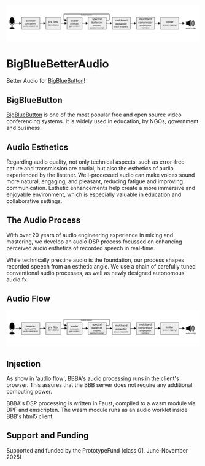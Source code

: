 ![Audio Flow Diagram](documentation/pics/BBBA_signalFlow_01.jpg)

# BigBlueBetterAudio
Better Audio for [BigBlueButton](https://bigbluebutton.org/)!

## BigBlueButton
[BigBlueButton](https://bigbluebutton.org/) is one of the most popular free and open source video conferencing systems. It is widely used in education, by NGOs, government and business.

## Audio Esthetics

Regarding audio quality, not only technical aspects, such as error-free cature and transmission are crutial, but also the esthetics of audio experienced by the listener. Well-processed audio can make voices sound more natural, engaging, and pleasant, reducing fatigue and improving communication. Esthetic enhancements help create a more immersive and enjoyable environment, which is especially valuable in education and collaborative settings.

## The Audio Process
With over 20 years of audio engineering experience in mixing and mastering, we develop an audio DSP process focussed on enhancing perceived audio esthetics of recorded speech in real-time.

While technically prestine audio is the foundation, our process shapes recorded speech from an esthetic angle. We use a chain of carefully tuned conventional audio processes, as well as newly designed autonomous audio fx.

## Audio Flow

![Audio Flow Diagram](documentation/pics/BBBA_signalFlow_01.jpg)

## Injection
As show in 'audio flow', BBBA's audio processing runs in the client's browser. This assures that the BBB server does not require any additional computing power.

BBBA's DSP processing is written in Faust, compiled to a wasm module via DPF and emscripten. The wasm module runs as an audio worklet inside BBB's html5 client.

## Support and Funding
Supported and funded by the PrototypeFund (class 01, June-November 2025)

